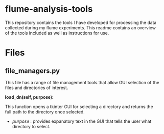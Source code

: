 # flume-analysis-tools
This repository contains the tools I have developed for processing the data collected during my flume experiments. This readme contains an overview of the tools included as well as instructions for use. 

# Files
## file_managers.py 
This file has a range of file management tools that allow GUI selection of the files and directories of interest.

**load_dn(self, purpose)**: 

This function opens a tkinter GUI for selecting a directory and returns the full path to the directory once selected.
- *purpose* : provides expanatory text in the GUI that tells the user what directory to select.